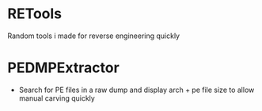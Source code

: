 # RETools
Random tools i made for reverse engineering quickly

# PEDMPExtractor
* Search for PE files in a raw dump and display arch + pe file size to allow manual carving quickly
